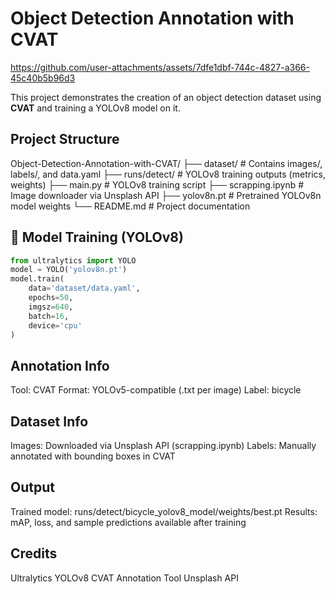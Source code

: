 # Object Detection Annotation with CVAT

https://github.com/user-attachments/assets/7dfe1dbf-744c-4827-a366-45c40b5b96d3

This project demonstrates the creation of an object detection dataset using **CVAT** and training a YOLOv8 model on it.

## Project Structure
Object-Detection-Annotation-with-CVAT/
├── dataset/ # Contains images/, labels/, and data.yaml
├── runs/detect/ # YOLOv8 training outputs (metrics, weights)
├── main.py # YOLOv8 training script
├── scrapping.ipynb # Image downloader via Unsplash API
├── yolov8n.pt # Pretrained YOLOv8n model weights
└── README.md # Project documentation


## 🧠 Model Training (YOLOv8)
```python
from ultralytics import YOLO
model = YOLO('yolov8n.pt')
model.train(
    data='dataset/data.yaml',
    epochs=50,
    imgsz=640,
    batch=16,
    device='cpu'
)
```

## Annotation Info
Tool: CVAT
Format: YOLOv5-compatible (.txt per image)
Label: bicycle

## Dataset Info
Images: Downloaded via Unsplash API (scrapping.ipynb)
Labels: Manually annotated with bounding boxes in CVAT

## Output
Trained model: runs/detect/bicycle_yolov8_model/weights/best.pt
Results: mAP, loss, and sample predictions available after training

## Credits
Ultralytics YOLOv8
CVAT Annotation Tool
Unsplash API
